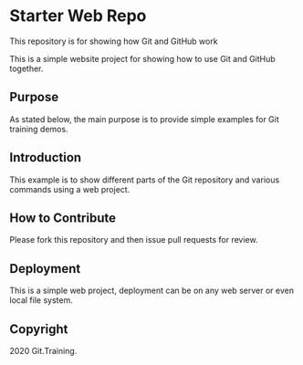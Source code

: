 # Starter Web Repo

This repository is for showing how Git and GitHub work

This is a simple website project for showing how to use Git and GitHub together.

## Purpose

As stated below, the main purpose is to
provide simple examples for Git training
demos.

## Introduction

This example is to show different parts
of the Git repository and various commands
using a web project.

## How to Contribute

Please fork this repository and then issue pull
requests for review.

## Deployment

This is a simple web project, deployment
can be on any web server or even local
file system.

## Copyright

2020 Git.Training.